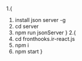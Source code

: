 1.{
   1. install json server -g
   2. cd server
   3. npm run jsonServer
}
2.{
   1. cd fronthooks.ir-react.js
   2. npm i
   3. npm start
}